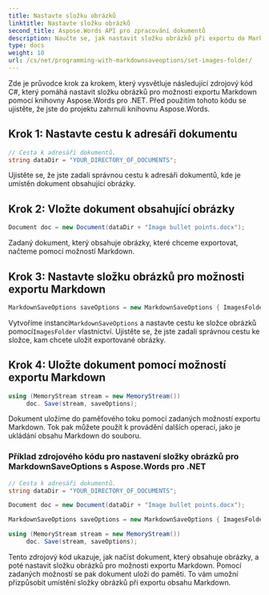 ```yaml
---
title: Nastavte složku obrázků
linktitle: Nastavte složku obrázků
second_title: Aspose.Words API pro zpracování dokumentů
description: Naučte se, jak nastavit složku obrázků při exportu do Markdown pomocí Aspose.Words for .NET. Upravte umístění obrázků pro lepší organizaci a integraci.
type: docs
weight: 10
url: /cs/net/programming-with-markdownsaveoptions/set-images-folder/
---
```


Zde je průvodce krok za krokem, který vysvětluje následující zdrojový kód C#, který pomáhá nastavit složku obrázků pro možnosti exportu Markdown pomocí knihovny Aspose.Words pro .NET. Před použitím tohoto kódu se ujistěte, že jste do projektu zahrnuli knihovnu Aspose.Words.

## Krok 1: Nastavte cestu k adresáři dokumentu

```csharp
// Cesta k adresáři dokumentů.
string dataDir = "YOUR_DIRECTORY_OF_DOCUMENTS";
```

Ujistěte se, že jste zadali správnou cestu k adresáři dokumentů, kde je umístěn dokument obsahující obrázky.

## Krok 2: Vložte dokument obsahující obrázky

```csharp
Document doc = new Document(dataDir + "Image bullet points.docx");
```

Zadaný dokument, který obsahuje obrázky, které chceme exportovat, načteme pomocí možností Markdown.

## Krok 3: Nastavte složku obrázků pro možnosti exportu Markdown

```csharp
MarkdownSaveOptions saveOptions = new MarkdownSaveOptions { ImagesFolder = dataDir + "Images" };
```

 Vytvoříme instanci`MarkdownSaveOptions` a nastavte cestu ke složce obrázků pomocí`ImagesFolder` vlastnictví. Ujistěte se, že jste zadali správnou cestu ke složce, kam chcete uložit exportované obrázky.

## Krok 4: Uložte dokument pomocí možností exportu Markdown

```csharp
using (MemoryStream stream = new MemoryStream())
     doc. Save(stream, saveOptions);
```

Dokument uložíme do paměťového toku pomocí zadaných možností exportu Markdown. Tok pak můžete použít k provádění dalších operací, jako je ukládání obsahu Markdown do souboru.

### Příklad zdrojového kódu pro nastavení složky obrázků pro MarkdownSaveOptions s Aspose.Words pro .NET

```csharp
// Cesta k adresáři dokumentů.
string dataDir = "YOUR_DIRECTORY_OF_DOCUMENTS";

Document doc = new Document(dataDir + "Image bullet points.docx");

MarkdownSaveOptions saveOptions = new MarkdownSaveOptions { ImagesFolder = dataDir + "Images" };

using (MemoryStream stream = new MemoryStream())
     doc. Save(stream, saveOptions);
```

Tento zdrojový kód ukazuje, jak načíst dokument, který obsahuje obrázky, a poté nastavit složku obrázků pro možnosti exportu Markdown. Pomocí zadaných možností se pak dokument uloží do paměti. To vám umožní přizpůsobit umístění složky obrázků při exportu obsahu Markdown.